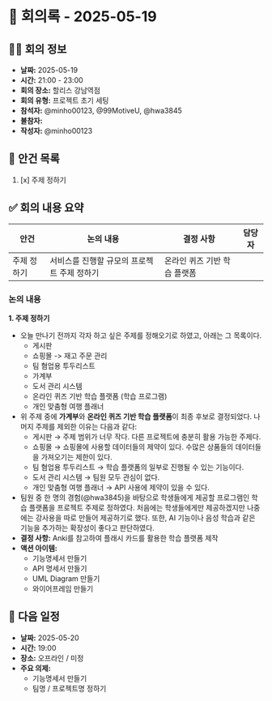 # 📅 회의록 - 2025-05-19

## 🧑‍💻 회의 정보
- **날짜:** 2025-05-19
- **시간:** 21:00 - 23:00
- **회의 장소:** 할리스 강남역점
- **회의 유형:** 프로젝트 초기 세팅
- **참석자:** @minho00123, @99MotiveU, @hwa3845
- **불참자:** 
- **작성자:** @minho00123


## 📌 안건 목록
1. [x] 주제 정하기


## ✅ 회의 내용 요약
| 안건   | 논의 내용 | 결정 사항     | 담당자 |
| ---- | ----- | --------- | --- |
| 주제 정하기 | 서비스를 진행할 규모의 프로젝트 주제 정하기 | 온라인 퀴즈 기반 학습 플랫폼 |  |

### 논의 내용

**1. 주제 정하기**

* 오늘 만나기 전까지 각자 하고 싶은 주제를 정해오기로 하였고, 아래는 그 목록이다.
    - 게시판
    - 쇼핑몰 -> 재고 주문 관리
    - 팀 혐업용 투두리스트
    - 가계부
    - 도서 관리 시스템
    - 온라인 퀴즈 기반 학습 플랫폼 (학습 프로그램)
    - 개인 맞춤형 여행 플래너
* 위 주제 중에 **가계부**와 **온라인 퀴즈 기반 학습 플랫폼**이 최종 후보로 결정되었다. 나머지 주제를 제외한 이유는 다음과 같다:
    - 게시판 → 주제 범위가 너무 작다. 다른 프로젝트에 충분히 활용 가능한 주제다.
    - 쇼핑몰 → 쇼핑몰에 사용할 데이터들의 제약이 있다. 수많은 상품들의 데이터들을 가져오기는 제한이 있다.
    - 팀 혐업용 투두리스트 → 학습 플랫폼의 일부로 진행될 수 있는 기능이다.
    - 도서 관리 시스템 → 팀원 모두 관심이 없다.
    - 개인 맞춤형 여행 플래너 → API 사용에 제약이 있을 수 있다.
* 팀원 중 한 명의 경험(@hwa3845)을 바탕으로 학생들에게 제공할 프로그램인 학습 플랫폼을 프로젝트 주제로 정하였다. 처음에는 학생들에게만 제공하겠지만 나중에는 강사용을 따로 만들어 제공하기로 했다. 또한, AI 기능이나 음성 학습과 같은 기능을 추가하는 확장성이 좋다고 판단하였다.
* **결정 사항:** Anki를 참고하여 플래시 카드를 활용한 학습 플랫폼 제작
* **액션 아이템:**
    * 기능명세서 만들기
    * API 명세서 만들기
    * UML Diagram 만들기
    * 와이어프레임 만들기


## 📅 다음 일정
- **날짜:** 2025-05-20
- **시간:** 19:00
- **장소:** 오프라인 / 미정
- **주요 의제:**
    - 기능명세서 만들기
    - 팀명 / 프로젝트명 정하기
